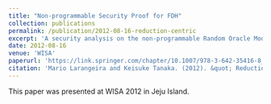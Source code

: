 ```yaml
---
title: "Non-programmable Security Proof for FDH"
collection: publications
permalink: /publication/2012-08-16-reduction-centric
excerpt: 'A security analysis on the non-programmable Random Oracle Model'
date: 2012-08-16
venue: 'WISA'
paperurl: 'https://link.springer.com/chapter/10.1007/978-3-642-35416-8_10'
citation: 'Mario Larangeira and Keisuke Tanaka. (2012). &quot; Reduction-Centric Non-programmable Security Proof for the Full Domain Hash in the Random Oracle Model.&quot; <i>WISA 2012</i>.'
---
```


This paper was presented at WISA 2012 in Jeju Island.





